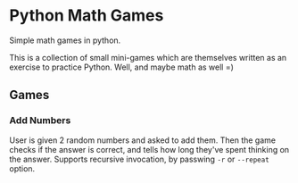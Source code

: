 # Python Math Games
Simple math games in python.  

This is a collection of small mini-games which are themselves written as an exercise to practice Python. Well, and maybe math as well =)

## Games
### Add Numbers
User is given 2 random numbers and asked to add them. Then the game checks if the answer is correct, and tells how long they've spent thinking on the answer. Supports recursive invocation, by passwing `-r` or `--repeat` option.
